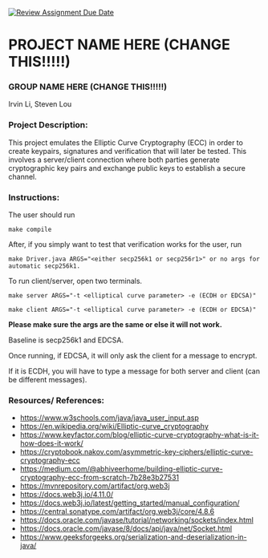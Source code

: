 [![Review Assignment Due Date](https://classroom.github.com/assets/deadline-readme-button-22041afd0340ce965d47ae6ef1cefeee28c7c493a6346c4f15d667ab976d596c.svg)](https://classroom.github.com/a/am3xLbu5)
# PROJECT NAME HERE (CHANGE THIS!!!!!)
 
### GROUP NAME HERE (CHANGE THIS!!!!!)

Irvin Li, Steven Lou
       
### Project Description:

This project emulates the Elliptic Curve Cryptography (ECC) in order to create keypairs, signatures and verification that will later be tested. This involves a server/client connection where both parties generate cryptographic key pairs and exchange public keys to establish a secure channel.

  
### Instructions:

The user should run

`make compile`

After, if you simply want to test that verification works for the user,
run 

`make Driver.java ARGS="<either secp256k1 or secp256r1>" or no args for automatic secp256k1.`

To run client/server, open two terminals.

`make server ARGS="-t <elliptical curve parameter> -e (ECDH or EDCSA)"`

`make client ARGS="-t <elliptical curve parameter> -e (ECDH or EDCSA)"`

**Please make sure the args are the same or else it will not work.**

Baseline is secp256k1 and EDCSA.

Once running, if EDCSA, it will only ask the client for a message to encrypt.

If it is ECDH, you will have to type a message for both server and client (can be different messages).

### Resources/ References:

- https://www.w3schools.com/java/java_user_input.asp
- https://en.wikipedia.org/wiki/Elliptic-curve_cryptography
- https://www.keyfactor.com/blog/elliptic-curve-cryptography-what-is-it-how-does-it-work/
- https://cryptobook.nakov.com/asymmetric-key-ciphers/elliptic-curve-cryptography-ecc
- https://medium.com/@abhiveerhome/building-elliptic-curve-cryptography-ecc-from-scratch-7b28e3b27531
- https://mvnrepository.com/artifact/org.web3j
- https://docs.web3j.io/4.11.0/
- https://docs.web3j.io/latest/getting_started/manual_configuration/
- https://central.sonatype.com/artifact/org.web3j/core/4.8.6
- https://docs.oracle.com/javase/tutorial/networking/sockets/index.html
- https://docs.oracle.com/javase/8/docs/api/java/net/Socket.html
- https://www.geeksforgeeks.org/serialization-and-deserialization-in-java/
